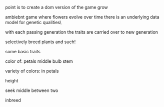point is to create a dom version of the game grow

ambiebnt game where flowers evolve over time
there is an underlying data model for genetic qualities\

with each passing generation the traits are carried over to new generation

selectively breed plants and such!

some basic traits

color of:
	petals
	middle bulb
	stem

variety of colors:
	in petals

height


seek middle between two

inbreed



